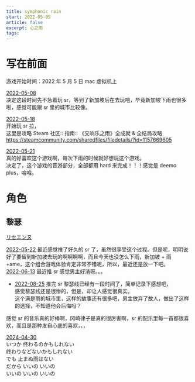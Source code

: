 ```yaml
---
title: symphonic rain
start: 2022-05-05
article: false
excerpt: 心之雨
tags:
---
```


# 写在前面

游戏开始时间：2022 年 5 月 5 日 mac 虚拟机上

[2022-05-08](2022-05-08)  
决定这段时间先不急着玩 sr，等到了新加坡后在去玩吧，毕竟新加坡下雨也很多啦，感觉可能跟 sr 里的城市比较像。

[2022-05-18](2022-05-18)  
开始玩 sr 拉，  
这里是攻略 Steam 社区:: 指南:: 《交响乐之雨》全成就 & 全结局攻略  
<https://steamcommunity.com/sharedfiles/filedetails/?id=1157669605>

[2022-05-21](2022-05-21)  
真的好喜欢这个游戏啊，每次下雨的时候就好想玩这个游戏。  
决定了，这个游戏的音游部分，全部都用 hard 来完成！！！感觉是 deemo plus，哈哈。

# 角色

## 黎瑟

[リセエンヌ](https://music.163.com/#/song?id=4985181)

[2022-05-22](2022-05-22) 最近感觉推了好久的 sr 了，虽然很享受这个过程。但是呢，明明说好了要留到新加坡去玩的啊啊啊啊，而且今天也没怎么下雨，新加坡 + 雨 +ame，这个组合游戏体验肯定非常不错呢，所以，最近还是放一下吧。  
[2022-06-13](2022-06-13) 最近推 sr 感觉男主好渣呀。。。

- [2022-08-25](2022-08-25) 推完 sr 黎瑟线已经有一段时间了，简单记录下感想吧，  
  感觉黎瑟线还是很惨的，但是，却让人感觉很真实。  
  这个满是雨的城市里，这样的故事还有很多吧，男主放弃了故人，做出了这样的选择，不知道他会后悔吗？

感觉 sr 的音乐真的好棒啊，冈崎律子是真的很厉害啊，sr 的配乐里每一首都很喜欢，而且是那种发自心底的喜欢，，，

[2024-04-30](../../10IMYMEMINE/日记/2024-04-30)  
いつか 终わるのかもしれない  
终わりなどないかもしれない  
でも 止まぬ雨はない  
だから いいの いいの  
いいの いいの いいの